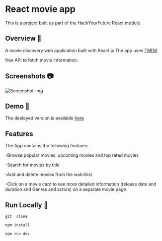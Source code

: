 # React movie app 
This is a project built as part of the HackYourFuture React module.
## Overview 🌟
A movie discovery web application built with React.js The app uses [TMDB](https://www.themoviedb.org) 

free API to fetch movie information.

    
## Screenshots 📷
<img src="https://i.ibb.co/Cz05pY3/Screenshot-2024-06-25-at-17-19-27.png" alt="Screenshot-img" border="0"></a>
## Demo :eyes: 

The deployed version is available [here](https://cheery-chimera-790351.netlify.app)


## Features


The App contains the following features:


-Browse popular movies, upcoming movies and top rated movies


-Search for movies by title


-Add and delete movies from the watchlist


-Click on a movie card to see more detailed information (release date and duration and Genres and actors) on a separate movie page


## Run Locally 🏃
``` 
git  clone
```          
```
npm install
```
```
npm run dev
```

